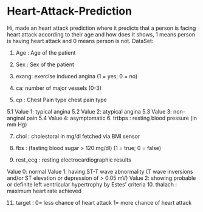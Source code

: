 # Heart-Attack-Prediction
Hi, made an heart attack prediction where it predicts that a person is facing heart attack according to their age and how does it shows, 1 means person is having heart attack and 0 means person is not.
DataSet:
1. Age : Age of the patient

2. Sex : Sex of the patient

3. exang: exercise induced angina (1 = yes; 0 = no)

4. ca: number of major vessels (0-3)

5. cp : Chest Pain type chest pain type

5.1 Value 1: typical angina
5.2 Value 2: atypical angina
5.3 Value 3: non-anginal pain
5.4 Value 4: asymptomatic
6. trtbps : resting blood pressure (in mm Hg)

7. chol : cholestoral in mg/dl fetched via BMI sensor

8. fbs : (fasting blood sugar > 120 mg/dl) (1 = true; 0 = false)

9. rest_ecg : resting electrocardiographic results

Value 0: normal
Value 1: having ST-T wave abnormality (T wave inversions and/or ST elevation or depression of > 0.05 mV)
Value 2: showing probable or definite left ventricular hypertrophy by Estes' criteria
10. thalach : maximum heart rate achieved

11. target : 0= less chance of heart attack 1= more chance of heart attack
